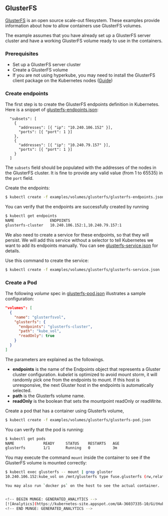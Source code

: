 ## GlusterFS

[GlusterFS](http://www.gluster.org) is an open source scale-out filesystem. These examples provide information about how to allow containers use GlusterFS volumes.

The example assumes that you have already set up a GlusterFS server cluster and have a working GlusterFS volume ready to use in the containers.

### Prerequisites

* Set up a GlusterFS server cluster
* Create a GlusterFS volume
* If you are not using hyperkube, you may need to install the GlusterFS client package on the Kubernetes nodes ([Guide](http://gluster.readthedocs.io/en/latest/Administrator%20Guide/))

### Create endpoints

The first step is to create the GlusterFS endpoints definition in Kubernetes. Here is a snippet of [glusterfs-endpoints.json](glusterfs-endpoints.json):

```
  "subsets": [
    {
      "addresses": [{ "ip": "10.240.106.152" }],
      "ports": [{ "port": 1 }]
    },
    {
      "addresses": [{ "ip": "10.240.79.157" }],
      "ports": [{ "port": 1 }]
    }
  ]
```

The `subsets` field should be populated with the addresses of the nodes in the GlusterFS cluster. It is fine to provide any valid value (from 1 to 65535) in the `port` field.

Create the endpoints:

```sh
$ kubectl create -f examples/volumes/glusterfs/glusterfs-endpoints.json
```

You can verify that the endpoints are successfully created by running

```sh
$ kubectl get endpoints
NAME                ENDPOINTS
glusterfs-cluster   10.240.106.152:1,10.240.79.157:1
```

We also need to create a service for these endpoints, so that they will persist. We will add this service without a selector to tell Kubernetes we want to add its endpoints manually. You can see [glusterfs-service.json](glusterfs-service.json) for details.

Use this command to create the service:

```sh
$ kubectl create -f examples/volumes/glusterfs/glusterfs-service.json
```


### Create a Pod

The following *volume* spec in [glusterfs-pod.json](glusterfs-pod.json) illustrates a sample configuration:

```json
"volumes": [
  {
    "name": "glusterfsvol",
    "glusterfs": {
      "endpoints": "glusterfs-cluster",
      "path": "kube_vol",
      "readOnly": true
    }
  }
]
```

The parameters are explained as the followings.

- **endpoints** is the name of the Endpoints object that represents a Gluster cluster configuration. *kubelet* is optimized to avoid mount storm, it will randomly pick one from the endpoints to mount. If this host is unresponsive, the next Gluster host in the endpoints is automatically selected.
- **path** is the Glusterfs volume name.
- **readOnly** is the boolean that sets the mountpoint readOnly or readWrite.

Create a pod that has a container using Glusterfs volume,

```sh
$ kubectl create -f examples/volumes/glusterfs/glusterfs-pod.json
```

You can verify that the pod is running:

```sh
$ kubectl get pods
NAME             READY     STATUS    RESTARTS   AGE
glusterfs        1/1       Running   0          3m
```

You may execute the command `mount` inside the container to see if the GlusterFS volume is mounted correctly:

```sh
$ kubectl exec glusterfs -- mount | grep gluster
10.240.106.152:kube_vol on /mnt/glusterfs type fuse.glusterfs (rw,relatime,user_id=0,group_id=0,default_permissions,allow_other,max_read=131072)```

You may also run `docker ps` on the host to see the actual container.


<!-- BEGIN MUNGE: GENERATED_ANALYTICS -->
[![Analytics](https://kubernetes-site.appspot.com/UA-36037335-10/GitHub/examples/volumes/glusterfs/README.md?pixel)]()
<!-- END MUNGE: GENERATED_ANALYTICS -->
